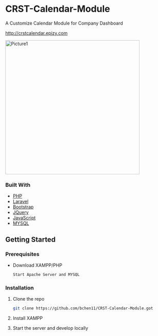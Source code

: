 # CRST-Calendar-Module
A Customize Calendar Module for Company Dashboard


http://crstcalendar.epizy.com

<img width="418" alt="Picture1" src="https://user-images.githubusercontent.com/42919196/145453212-0ee61584-cf5e-4b40-a9cb-e4345f3e0072.png">


### Built With

* [PHP](https://www.php.net)
* [Laravel](https://laravel.com)
* [Bootstrap](https://getbootstrap.com)
* [JQuery](https://jquery.com)
* [JavaScript](https://www.javascript.com)
* [MYSQL](https://www.mysql.com)

<!-- GETTING STARTED -->
## Getting Started



### Prerequisites


* Download XAMPP/PHP
  ```sh
  Start Apache Server and MYSQL
  ```

### Installation

1. Clone the repo
   ```sh
   git clone https://github.com/bchen11/CRST-Calendar-Module.got
   ```
3. Install XAMPP
 
4. Start the server and develop locally



